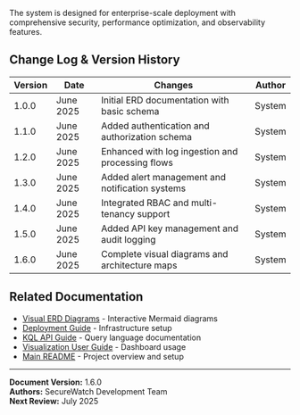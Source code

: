The system is designed for enterprise-scale deployment with comprehensive security, performance optimization, and observability features.

## Change Log & Version History

| Version | Date | Changes | Author |
|---------|------|---------|--------|
| 1.0.0 | June 2025 | Initial ERD documentation with basic schema | System |
| 1.1.0 | June 2025 | Added authentication and authorization schema | System |
| 1.2.0 | June 2025 | Enhanced with log ingestion and processing flows | System |
| 1.3.0 | June 2025 | Added alert management and notification systems | System |
| 1.4.0 | June 2025 | Integrated RBAC and multi-tenancy support | System |
| 1.5.0 | June 2025 | Added API key management and audit logging | System |
| 1.6.0 | June 2025 | Complete visual diagrams and architecture maps | System |

## Related Documentation

- [Visual ERD Diagrams](./ERD_VISUAL_DIAGRAMS.md) - Interactive Mermaid diagrams
- [Deployment Guide](./DEPLOYMENT_GUIDE.md) - Infrastructure setup
- [KQL API Guide](./KQL_API_GUIDE.md) - Query language documentation
- [Visualization User Guide](./VISUALIZATION_USER_GUIDE.md) - Dashboard usage
- [Main README](../README.md) - Project overview and setup

---

**Document Version:** 1.6.0  
**Authors:** SecureWatch Development Team  
**Next Review:** July 2025